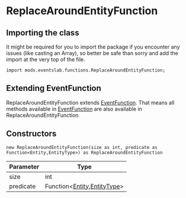 # ReplaceAroundEntityFunction

## Importing the class

It might be required for you to import the package if you encounter any issues (like casting an Array), so better be safe than sorry and add the import at the very top of the file.
```zenscript
import mods.eventslab.functions.ReplaceAroundEntityFunction;
```


## Extending EventFunction

ReplaceAroundEntityFunction extends [EventFunction](/mods/eventslab/functions/EventFunction). That means all methods available in [EventFunction](/mods/eventslab/functions/EventFunction) are also available in ReplaceAroundEntityFunction

## Constructors


```zenscript
new ReplaceAroundEntityFunction(size as int, predicate as Function<Entity,EntityType>) as ReplaceAroundEntityFunction
```
| Parameter |                                               Type                                                |
|-----------|---------------------------------------------------------------------------------------------------|
| size      | int                                                                                               |
| predicate | Function&lt;[Entity](/vanilla/api/entity/Entity),[EntityType](/vanilla/api/entity/EntityType)&gt; |



